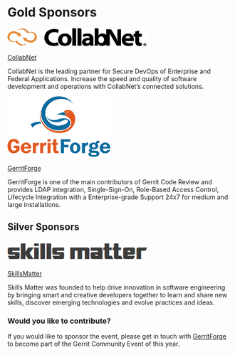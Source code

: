 # Gold Sponsors

![collabnet-logo](images/collabnet.png)

[CollabNet](http://www.collab.net)

CollabNet is the leading partner for Secure DevOps of Enterprise and
Federal Applications. Increase the speed and quality of software
development and operations with CollabNet’s connected solutions.

![gerritforge-logo](images/gerritforge.png)

[GerritForge](http://www.gerritforge.com)

GerritForge is one of the main contributors of Gerrit Code Review
and provides LDAP integration, Single-Sign-On, Role-Based Access
Control, Lifecycle Integration with a Enterprise-grade Support 24x7
for medium and large installations.

## Silver Sponsors

![skillsmatter-logo](images/skillsmatter.png)

[SkillsMatter](http://skillsmatter.com)

Skills Matter was founded to help drive innovation in software
engineering by bringing smart and creative developers together to
learn and share new skills, discover emerging technologies and evolve
practices and ideas.

### Would you like to contribute?

If you would like to sponsor the event, please get in touch with
[GerritForge](http://www.gerritforge.com/contact) to become part
of the Gerrit Community Event of this year.



